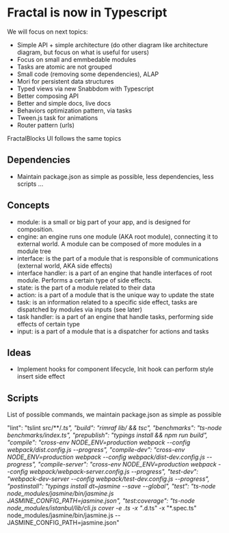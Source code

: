 # Fractal is now in Typescript

We will focus on next topics:

- Simple API + simple architecture (do other diagram like architecture diagram, but focus on what is useful for users)
- Focus on small and emmbedable modules
- Tasks are atomic are not grouped
- Small code (removing some dependencies), ALAP
- Mori for persistent data structures
- Typed views via new Snabbdom with Typescript
- Better composing API
- Better and simple docs, live docs
- Behaviors optimization pattern, via tasks
- Tween.js task for animations
- Router pattern (urls)

FractalBlocks UI follows the same topics

## Dependencies

- Maintain package.json as simple as possible, less dependencies, less scripts ...

## Concepts

- module: is a small or big part of your app, and is designed for composition.
- engine: an engine runs one module (AKA root module), connecting it to external world. A module can be composed of more modules in a module tree
- interface: is the part of a module that is responsible of communications (external world, AKA side effects)
- interface handler: is a part of an engine that handle interfaces of root module. Performs a certain type of side effects.
- state: is the part of a module related to their data
- action: is a part of a module that is the unique way to update the state
- task: is an information related to a specific side effect, tasks are dispatched by modules via inputs (see later)
- task handler: is a part of an engine that handle tasks, performing side effects of certain type
- input: is a part of a module that is a dispatcher for actions and tasks

## Ideas

- Implement hooks for component lifecycle, Init hook can perform style insert side effect

## Scripts

List of possible commands, we maintain package.json as simple as possible

"lint": "tslint src/**/*.ts",
"build": "rimraf lib/ && tsc",
"benchmarks": "ts-node benchmarks/index.ts",
"prepublish": "typings install && npm run build",
"compile": "cross-env NODE_ENV=production webpack --config webpack/dist.config.js --progress",
"compile-dev": "cross-env NODE_ENV=production webpack --config webpack/dist-dev.config.js --progress",
"compile-server": "cross-env NODE_ENV=production webpack --config webpack/webpack-server.config.js --progress",
"test-dev": "webpack-dev-server --config webpack/test-dev.config.js --progress",
"postinstall": "typings install dt~jasmine --save --global",
"test": "ts-node node_modules/jasmine/bin/jasmine.js JASMINE_CONFIG_PATH=jasmine.json",
"test:coverage": "ts-node node_modules/istanbul/lib/cli.js cover -e .ts  -x \"*.d.ts\" -x \"*.spec.ts\" node_modules/jasmine/bin/jasmine.js -- JASMINE_CONFIG_PATH=jasmine.json"

